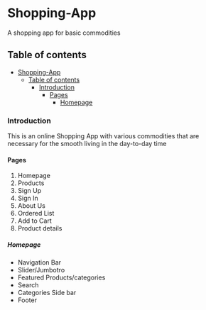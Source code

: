 # Shopping-App

A shopping app for basic commodities

## Table of contents

- [Shopping-App](#shopping-app)
  - [Table of contents](#table-of-contents)
    - [Introduction](#introduction)
      - [Pages](#pages)
        - [Homepage](#homepage)

### Introduction

This is an online Shopping App with various commodities that are necessary for the smooth living in the day-to-day time

#### Pages

1. Homepage
2. Products
3. Sign Up
4. Sign In
5. About Us
6. Ordered List
7. Add to Cart
8. Product details

##### Homepage

- Navigation Bar
- Slider/Jumbotro
- Featured Products/categories
- Search
- Categories Side bar
- Footer

